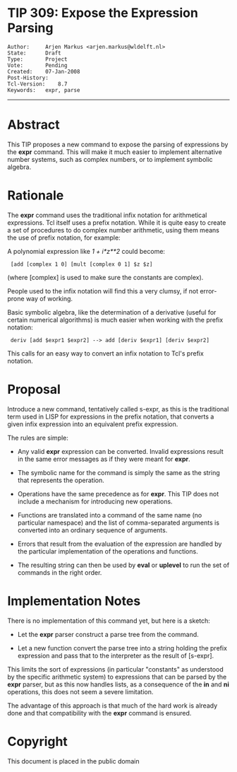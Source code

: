 # TIP 309: Expose the Expression Parsing
	Author:		Arjen Markus <arjen.markus@wldelft.nl>
	State:		Draft
	Type:		Project
	Vote:		Pending
	Created:	07-Jan-2008
	Post-History:
	Tcl-Version:	8.7
	Keywords:	expr, parse
-----

# Abstract

This TIP proposes a new command to expose the parsing of expressions by the
**expr** command. This will make it much easier to implement alternative
number systems, such as complex numbers, or to implement symbolic algebra.

# Rationale

The **expr** command uses the traditional infix notation for arithmetical
expressions. Tcl itself uses a prefix notation. While it is quite easy to
create a set of procedures to do complex number arithmetic, using them means
the use of prefix notation, for example:

A polynomial expression like _1 \+ i\*z\*\*2_ could become:

	 [add [complex 1 0] [mult [complex 0 1] $z $z]

\(where [complex] is used to make sure the constants are complex\).

People used to the infix notation will find this a very clumsy, if not
error-prone way of working.

Basic symbolic algebra, like the determination of a derivative \(useful for
certain numerical algorithms\) is much easier when working with the prefix
notation:

	 deriv [add $expr1 $expr2] --> add [deriv $expr1] [deriv $expr2]

This calls for an easy way to convert an infix notation to Tcl's prefix
notation.

# Proposal

Introduce a new command, tentatively called s-expr, as this is the traditional
term used in LISP for expressions in the prefix notation, that converts a
given infix expression into an equivalent prefix expression.

The rules are simple:

 * Any valid **expr** expression can be converted. Invalid expressions
   result in the same error messages as if they were meant for **expr**.

 * The symbolic name for the command is simply the same as the string that
   represents the operation.

 * Operations have the same precedence as for **expr**. This TIP does not
   include a mechanism for introducing new operations.

 * Functions are translated into a command of the same name \(no particular
   namespace\) and the list of comma-separated arguments is converted into an
   ordinary sequence of arguments.

 * Errors that result from the evaluation of the expression are handled by the
   particular implementation of the operations and functions.

 * The resulting string can then be used by **eval** or **uplevel** to run
   the set of commands in the right order.

# Implementation Notes

There is no implementation of this command yet, but here is a sketch:

 * Let the **expr** parser construct a parse tree from the command.

 * Let a new function convert the parse tree into a string holding the prefix
   expression and pass that to the interpreter as the result of [s-expr].

This limits the sort of expressions \(in particular "constants" as understood
by the specific arithmetic system\) to expressions that can be parsed by the
**expr** parser, but as this now handles lists, as a consequence of the
**in** and **ni** operations, this does not seem a severe limitation.

The advantage of this approach is that much of the hard work is already done
and that compatibility with the **expr** command is ensured.

# Copyright

This document is placed in the public domain

